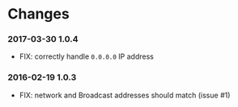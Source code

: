 # Changes

### 2017-03-30 1.0.4
 - FIX: correctly handle `0.0.0.0` IP address

### 2016-02-19 1.0.3
 - FIX: network and Broadcast addresses should match (issue #1)
